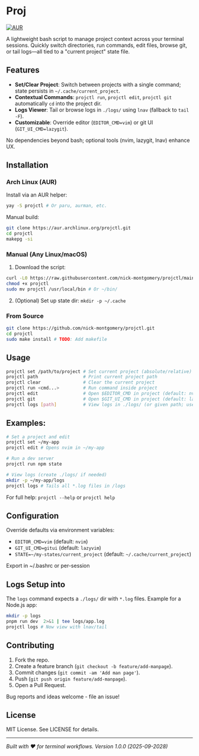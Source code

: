 # Proj

[![AUR](https://img.shields.io/aur/version/projctl?color=orange)](https://aur.archlinux.org/packages/projctl)

A lightweight bash script to manage project context across your terminal sessions. Quickly switch directories, run commands, edit files, browse git, or tail logs—all tied to a "current project" state file.

## Features

- **Set/Clear Project**: Switch between projects with a single command; state persists in `~/.cache/current_project`.
- **Contextual Commands**: `projctl run`, `projctl edit`, `projctl git` automatically `cd` into the project dir.
- **Logs Viewer**: Tail or browse logs in `./logs/` using `lnav` (fallback to `tail -F`).
- **Customizable**: Override editor (`EDITOR_CMD=vim`) or git UI (`GIT_UI_CMD=lazygit`).

No dependencies beyond bash; optional tools (nvim, lazygit, lnav) enhance UX.

## Installation

### Arch Linux (AUR)
Install via an AUR helper:
```bash
yay -S projctl # Or paru, aurman, etc.
```
Manual build:

```bash
git clone https://aur.archlinux.org/projctl.git
cd projctl
makepg -si
```
### Manual (Any Linux/macOS)

1. Download the script:

```bash
curl -L0 https://raw.githubusercontent.com/nick-montgomery/projctl/main/projctl
chmod +x projctl
sudo mv projctl /usr/local/bin # Or ~/bin/
```
2. (Optional) Set up state dir: `mkdir -p ~/.cache`

### From Source

```bash
git clone https://github.com/nick-montgomery/projctl.git
cd projctl
sudo make install # TODO: Add makefile
```
## Usage

```bash
projctl set /path/to/project # Set current project (absolute/relative)
projctl path                 # Print current project path
projctl clear                # Clear the current project
projctl run <cmd...>         # Run command inside project
projctl edit                 # Open $EDITOR_CMD in project (default: nvim)
projctl git                  # Open $GIT_UI_CMD in project (default: lazygit)
projctl logs [path]          # View logs in ./logs/ (or given path; uses lnav or tail -F)
```
## Examples:

```bash
# Set a project and edit
projctl set ~/my-app
projctl edit # Opens nvim in ~/my-app

# Run a dev server
projctl run npm state

# View logs (create ./logs/ if needed)
mkdir -p ~/my-app/logs
projctl logs # Tails all *.log files in /logs
```
For full help: `projctl --help` or `projctl help`

## Configuration

Override defaults via environment variables:
- `EDITOR_CMD=vim` (default: `nvim`)
- `GIT_UI_CMD=gitui` (default: `lazyvim`)
- `STATE=~/my-states/current_project` (default: `~/.cache/current_project`)

Export in ~/.bashrc or per-session

## Logs Setup into

The `logs` command expects a `./logs/` dir with `*.log` files. Example for a Node.js app:

```bash
mkdir -p logs
pnpm run dev  2>&1 | tee logs/app.log
projctl logs # Now view with lnav/tail
```
## Contributing

1. Fork the repo.
2. Create a feature branch (`git checkout -b feature/add-manpage`).
3. Commit changes (`git commit -am 'Add man page'`).
4. Push (`git push origin feature/add-manpage`).
5. Open a Pull Request.

Bug reports and ideas welcome - file an issue!

## License

MIT License. See LICENSE for details.

---

*Built with ❤️ for terminal workflows. Version 1.0.0 (2025-09-2028)*

